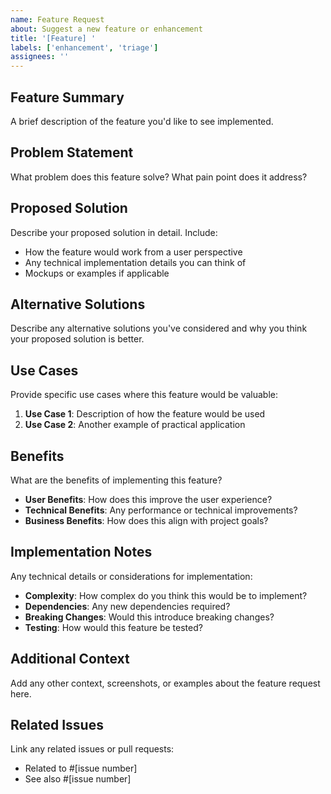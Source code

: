 ```yaml
---
name: Feature Request
about: Suggest a new feature or enhancement
title: '[Feature] '
labels: ['enhancement', 'triage']
assignees: ''
---
```


## Feature Summary

A brief description of the feature you'd like to see implemented.

## Problem Statement

What problem does this feature solve? What pain point does it address?

## Proposed Solution

Describe your proposed solution in detail. Include:

- How the feature would work from a user perspective
- Any technical implementation details you can think of
- Mockups or examples if applicable

## Alternative Solutions

Describe any alternative solutions you've considered and why you think your proposed solution is better.

## Use Cases

Provide specific use cases where this feature would be valuable:

1. **Use Case 1**: Description of how the feature would be used
2. **Use Case 2**: Another example of practical application

## Benefits

What are the benefits of implementing this feature?

- **User Benefits**: How does this improve the user experience?
- **Technical Benefits**: Any performance or technical improvements?
- **Business Benefits**: How does this align with project goals?

## Implementation Notes

Any technical details or considerations for implementation:

- **Complexity**: How complex do you think this would be to implement?
- **Dependencies**: Any new dependencies required?
- **Breaking Changes**: Would this introduce breaking changes?
- **Testing**: How would this feature be tested?

## Additional Context

Add any other context, screenshots, or examples about the feature request here.

## Related Issues

Link any related issues or pull requests:

- Related to #[issue number]
- See also #[issue number]
